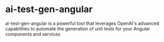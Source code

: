 # ai-test-gen-angular
ai-test-gen-angular is a powerful tool that leverages OpenAI's advanced capabilities to automate the generation of unit tests for your Angular components and services
